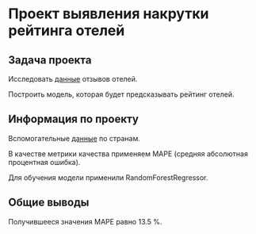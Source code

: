 
# Проект выявления накрутки рейтинга отелей

## Задача проекта

Исследовать [данные](https://www.kaggle.com/competitions/sf-booking/data?select=hotels_test.csv) отзывов отелей. 

Построить модель, которая будет предсказывать рейтинг отелей.

## Информация по проекту

Вспомогательные [данные](https://github.com/Dyakivnich/HotelsReviewsProject/blob/master/country_population.csv) по странам.

В качестве метрики качества применяем MAPE (средняя абсолютная процентная ошибка).

Для обучения модели применили RandomForestRegressor.

## Общие выводы

Получившееся значения MAPE равно 13.5 %.
